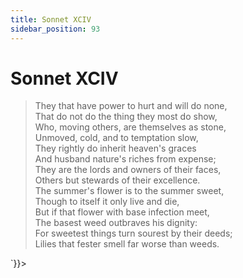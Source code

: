 ```yaml
---
title: Sonnet XCIV
sidebar_position: 93
---
```

<div dangerouslySetInnerHTML={{__html: `<div><HTML><HEAD><TITLE>Sonnet XCIV</TITLE></HEAD>
<BODY><H1>Sonnet XCIV</H1>

<BLOCKQUOTE>They that have power to hurt and will do none,<BR>
That do not do the thing they most do show,<BR>
Who, moving others, are themselves as stone,<BR>
Unmoved, cold, and to temptation slow,<BR>
They rightly do inherit heaven's graces<BR>
And husband nature's riches from expense;<BR>
They are the lords and owners of their faces,<BR>
Others but stewards of their excellence.<BR>
The summer's flower is to the summer sweet,<BR>
Though to itself it only live and die,<BR>
But if that flower with base infection meet,<BR>
The basest weed outbraves his dignity:<BR>
  For sweetest things turn sourest by their deeds;<BR>
  Lilies that fester smell far worse than weeds.<BR>
</BLOCKQUOTE>

</BODY></HTML>
</div>`}}></div>
